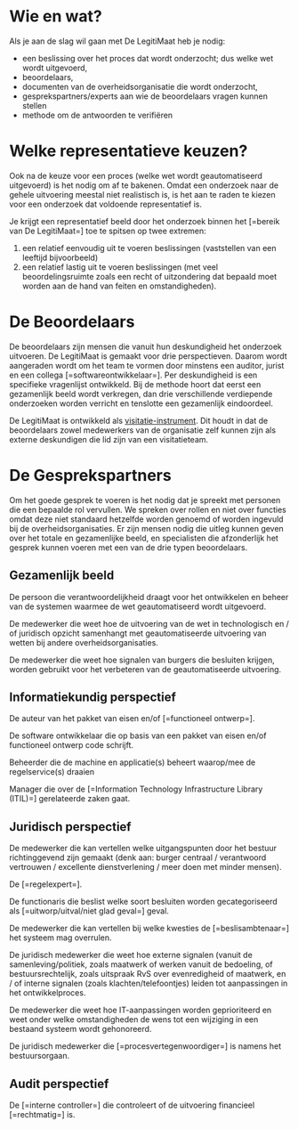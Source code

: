 # Wie en wat?

Als je aan de slag wil gaan met De LegitiMaat heb je nodig:
- een beslissing over het proces dat wordt onderzocht; dus welke wet wordt uitgevoerd,
- beoordelaars,
- documenten van de overheidsorganisatie die wordt onderzocht,
- gesprekspartners/experts aan wie de beoordelaars vragen kunnen stellen
- methode om de antwoorden te verifiëren

# Welke representatieve keuzen?
Ook na de keuze voor een proces (welke wet wordt geautomatiseerd uitgevoerd) is het nodig om af te bakenen. Omdat een onderzoek naar de gehele uitvoering meestal niet realistisch is, is het aan te raden te kiezen voor een onderzoek dat voldoende representatief is.

Je krijgt een representatief beeld door het onderzoek binnen het [=bereik van De LegitiMaat=] toe te spitsen op twee extremen:
1. een relatief eenvoudig uit te voeren beslissingen (vaststellen van een leeftijd bijvoorbeeld)
2. een relatief lastig uit te voeren beslissingen (met veel beoordelingsruimte zoals een recht of uitzondering dat bepaald moet worden aan de hand van feiten en omstandigheden).

# De Beoordelaars
De beoordelaars zijn mensen die vanuit hun deskundigheid het onderzoek uitvoeren. De LegitiMaat is gemaakt voor drie perspectieven. Daarom wordt aangeraden wordt om het team te vormen door minstens een auditor, jurist en een collega [=softwareontwikkelaar=]. Per deskundigheid is een specifieke vragenlijst ontwikkeld. Bij de methode hoort dat eerst een gezamenlijk beeld wordt verkregen, dan drie verschillende verdiepende onderzoeken worden verricht en tenslotte een gezamenlijk eindoordeel.

De LegitiMaat is ontwikkeld als [visitatie-instrument](#de-legitimaat-als-visitatie-instrument). Dit houdt in dat de beoordelaars zowel medewerkers van de organisatie zelf kunnen zijn als externe deskundigen die lid zijn van een visitatieteam.

# De Gesprekspartners
Om het goede gesprek te voeren is het nodig dat je spreekt met personen die een bepaalde rol vervullen. We spreken over rollen en niet over functies omdat deze niet standaard hetzelfde worden genoemd of worden ingevuld bij de overheidsorganisaties. Er zijn mensen nodig die uitleg kunnen geven over het totale en gezamenlijke beeld, en specialisten die afzonderlijk het gesprek kunnen voeren met een van de drie typen beoordelaars.

## Gezamenlijk beeld
De persoon die verantwoordelijkheid draagt voor het ontwikkelen en beheer van de systemen waarmee de wet geautomatiseerd wordt uitgevoerd.

De medewerker die weet hoe de uitvoering van de wet in technologisch en / of juridisch opzicht samenhangt met geautomatiseerde uitvoering van wetten bij andere overheidsorganisaties.

De medewerker die weet hoe signalen van burgers die besluiten krijgen, worden gebruikt voor het verbeteren van de geautomatiseerde uitvoering.

## Informatiekundig perspectief
De auteur van het pakket van eisen en/of [=functioneel ontwerp=].

De software ontwikkelaar die op basis van een pakket van eisen en/of functioneel ontwerp code schrijft.

Beheerder die de machine en applicatie(s) beheert waarop/mee de regelservice(s) draaien

Manager die over de [=Information Technology Infrastructure Library (ITIL)=] gerelateerde zaken gaat.

## Juridisch perspectief
De medewerker die kan vertellen welke uitgangspunten door het bestuur richtinggevend zijn gemaakt (denk aan: burger centraal / verantwoord vertrouwen / excellente dienstverlening / meer doen met minder mensen).

De [=regelexpert=].

De functionaris die beslist welke soort besluiten worden gecategoriseerd als [=uitworp/uitval/niet glad geval=] geval.

De medewerker die kan vertellen bij welke kwesties de [=beslisambtenaar=] het systeem mag overrulen.

De juridisch medewerker die weet hoe externe signalen (vanuit de samenleving/politiek, zoals maatwerk of werken vanuit de bedoeling, of bestuursrechtelijk, zoals uitspraak RvS over evenredigheid of maatwerk, en / of interne signalen (zoals klachten/telefoontjes) leiden tot aanpassingen in het ontwikkelproces.

De medewerker die weet hoe IT-aanpassingen worden geprioriteerd en weet onder welke omstandigheden de wens tot een wijziging in een bestaand systeem wordt gehonoreerd.

De juridisch medewerker die [=procesvertegenwoordiger=] is namens het bestuursorgaan.

## Audit perspectief
De [=interne controller=] die controleert of de uitvoering financieel [=rechtmatig=] is.